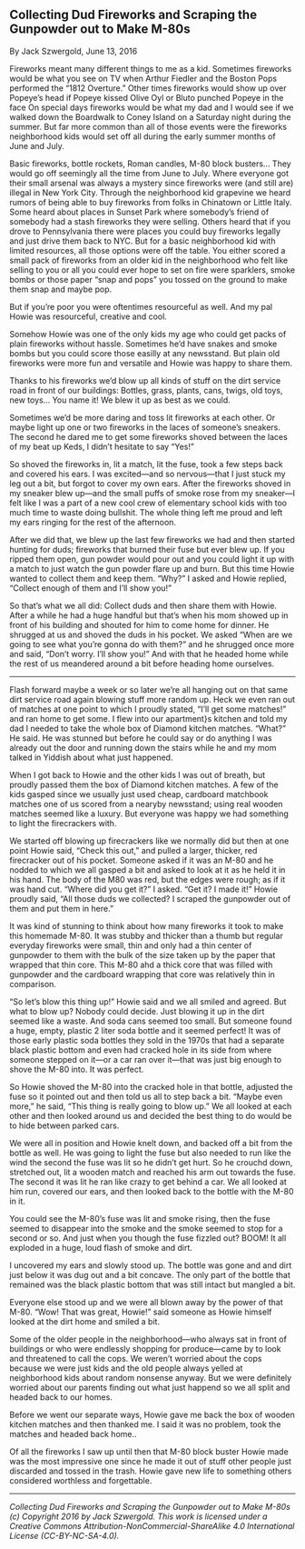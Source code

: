 ## Collecting Dud Fireworks and Scraping the Gunpowder out to Make M-80s

By Jack Szwergold, June 13, 2016

Fireworks meant many different things to me as a kid. Sometimes fireworks would be what you see on TV when Arthur Fiedler and the Boston Pops performed the “1812 Overture.” Other times fireworks would show up over Popeye’s head if Popeye kissed Olive Oyl or Bluto punched Popeye in the face On special days fireworks would be what my dad and I would see if we walked down the Boardwalk to Coney Island on a Saturday night during the summer. But far more common than all of those events were the fireworks neighborhood kids would set off all during the early summer months of June and July.

Basic fireworks, bottle rockets, Roman candles, M-80 block busters… They would go off seemingly all the time from June to July. Where everyone got their small arsenal was always a mystery since fireworks were (and still are) illegal in New York City. Through the neighborhood kid grapevine we heard rumors of being able to buy fireworks from folks in Chinatown or Little Italy. Some heard about places in Sunset Park where somebody’s friend of somebody had a stash fireworks they were selling. Others heard that if you drove to Pennsylvania there were places you could buy fireworks legally and just drive them back to NYC. But for a basic neighborhood kid with limited resources, all those options were off the table. You either scored a small pack of fireworks from an older kid in the neighborhood who felt like selling to you or all you could ever hope to set on fire were sparklers, smoke bombs or those paper “snap and pops” you tossed on the ground to make them snap and maybe pop.

But if you’re poor you were oftentimes resourceful as well. And my pal Howie was resourceful, creative and cool.

Somehow Howie was one of the only kids my age who could get packs of plain fireworks without hassle. Sometimes he’d have snakes and smoke bombs but you could score those easilly at any newsstand. But plain old fireworks were more fun and versatile and Howie was happy to share them.

Thanks to his fireworks we’d blow up all kinds of stuff on the dirt service road in front of our buildings: Bottles, grass, plants, cans, twigs, old toys, new toys… You name it! We blew it up as best as we could. 

Sometimes we’d be more daring and toss lit fireworks at each other. Or maybe light up one or two fireworks in the laces of someone’s sneakers. The second he dared me to get some fireworks shoved between the laces of my beat up Keds, I didn’t hesitate to say “Yes!”

So shoved the fireworks in, lit a match, lit the fuse, took a few steps back and covered his ears. I was excited—and so nervous—that I just stuck my leg out a bit, but forgot to cover my own ears. After the fireworks shoved in my sneaker blew up—and the small puffs of smoke rose from my sneaker—I felt like I was a part of a new cool crew of elementary school kids with too much time to waste doing bullshit. The whole thing left me proud and left my ears ringing for the rest of the afternoon.

After we did that, we blew up the last few fireworks we had and then started hunting for duds; fireworks that burned their fuse but ever blew up. If you ripped them open, gun powder would pour out and you could light it up with a match to just watch the gun powder flare up and burn. But this time Howie wanted to collect them and keep them. “Why?” I asked and Howie replied, “Collect enough of them and I’ll show you!”

So that’s what we all did: Collect duds and then share them with Howie. After a while he had a huge handful but that’s when his mom showed up in front of his building and shouted for him to come home for dinner. He shrugged at us and shoved the duds in his pocket. We asked “When are we going to see what you’re gonna do with them?” and he shrugged once more and said, “Don’t worry. I’ll show you!” And with that he headed home while the rest of us meandered around a bit before heading home ourselves.

***

Flash forward maybe a week or so later we’re all hanging out on that same dirt service road again blowing stuff more random up. Heck we even ran out of matches at one point to which I proudly stated, “I’ll get some matches!” and ran home to get some. I flew into our apartment}s kitchen and told my dad I needed to take the whole box of Diamond kitchen matches. “What?” He said. He was stunned but before he could say or do anything I was already out the door and running down the stairs while he and my mom talked in Yiddish about what just happened.

When I got back to Howie and the other kids I was out of breath, but proudly passed them the box of Diamond kitchen matches. A few of the kids gasped since we usually just used cheap, cardboard matchbook matches one of us scored from a nearyby newsstand; using real wooden matches seemed like a luxury. But everyone was happy we had something to light the firecrackers with.

We started off blowing up firecrackers like we normally did but then at one point Howie said, “Check this out,” and pulled a larger, thicker, red firecracker out of his pocket. Someone asked if it was an M-80 and he nodded to which we all gasped a bit and asked to look at it as he held it in his hand. The body of the M80 was red, but the edges were rough; as if it was hand cut. “Where did you get it?” I asked. “Get it? I made it!” Howie proudly said, “All those duds we collected? I scraped the gunpowder out of them and put them in here.”

It was kind of stunning to think about how many fireworks it took to make this homemade M-80. It was stubby and thicker than a thumb but regular everyday fireworks were small, thin and only had a thin center of gunpowder to them with the bulk of the size taken up by the paper that wrapped that thin core. This M-80 ahd a thick core that was filled with gunpowder and the cardboard wrapping that core was relatively thin in comparison.

“So let’s blow this thing up!” Howie said and we all smiled and agreed. But what to blow up? Nobody could decide. Just blowing it up in the dirt seemed like a waste. And soda cans seemed too small. But someone found a huge, empty, plastic 2 liter soda bottle and it seemed perfect! It was of those early plastic soda bottles they sold in the 1970s that had a separate black plastic bottom and even had cracked hole in its side from where someone stepped on it—or a car ran over it—that was just big enough to shove the M-80 into. It was perfect.

So Howie shoved the M-80 into the cracked hole in that bottle, adjusted the fuse so it pointed out and then told us all to step back a bit. “Maybe even more,” he said, “This thing is really going to blow up.” We all looked at each other and then looked around us and decided the best thing to do would be to hide between parked cars.

We were all in position and Howie knelt down, and backed off a bit from the bottle as well. He was going to light the fuse but also needed to run like the wind the second the fuse was lit so he didn’t get hurt. So he crouchd down, stretched out, lit a wooden match and reached his arm out towards the fuse. The second it was lit he ran like crazy to get behind a car. We all looked at him run, covered our ears, and then looked back to the bottle with the M-80 in it.

You could see the M-80’s fuse was lit and smoke rising, then the fuse seemed to disappear into the smoke and the smoke seemed to stop for a second or so. And just when you though the fuse fizzled out? BOOM! It all exploded in a huge, loud flash of smoke and dirt. 

I uncovered my ears and slowly stood up. The bottle was gone and and dirt just below it was dug out and a bit concave. The only part of the bottle that remained was the black plastic bottom that was still intact but mangled a bit.

Everyone else stood up and we were all blown away by the power of that M-80. “Wow! That was great, Howie!” said someone as Howie himself looked at the dirt home and smiled a bit.

Some of the older people in the neighborhood—who always sat in front of buildings or who were endlessly shopping for produce—came by to look and threatened to call the cops. We weren’t worried about the cops because we were just kids and the old people always yelled at neighborhood kids about random nonsense anyway. But we were definitely worried about our parents finding out what just happend so we all split and headed back to our homes.

Before we went our separate ways, Howie gave me back the box of wooden kitchen matches and then thanked me. I said it was no problem, took the matches and headed back home..

Of all the fireworks I saw up until then that M-80 block buster Howie made was the most impressive one since he made it out of stuff other people just discarded and tossed in the trash. Howie gave new life to something others considered worthless and forgettable.

***

*Collecting Dud Fireworks and Scraping the Gunpowder out to Make M-80s (c) Copyright 2016 by Jack Szwergold. This work is licensed under a Creative Commons Attribution-NonCommercial-ShareAlike 4.0 International License (CC-BY-NC-SA-4.0).*
